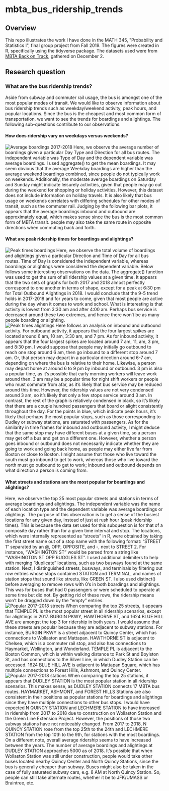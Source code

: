 # mbta_bus_ridership_trends
## Overview
This repo illustrates the work I have done in the MATH 345, "Probability and Statistics I", final group project from Fall 2019. The figures were created in R, specifically using the tidyverse package. The datasets used were from [MBTA Back on Track](https://mbtabackontrack.com/performance/#/download), gathered on December 2. 

## Research question
### What are the bus ridership trends?
Aside from subway and commuter rail usage, the bus is amongst one of the most popular modes of transit. We would like to observe information about bus ridership trends such as weekday/weekend activity, peak hours, and popular locations. Since the bus is the cheapest and most common form of transportation, we want to see the trends for boardings and alightings. The following sub-questions contribute to our observations. 

#### How does ridership vary on weekdays versus weekends? 
![Average boardings 2017-2018](https://github.com/jtquach1/mbta_bus_ridership_trends/blob/master/Outputs/average_boardings_2017_2018.jpg)
Here, we observe the average number of boardings given a particular Day Type and Direction for all bus routes. The independent variable was Type of Day and the dependent variable was average boardings. I used aggregate() to get the mean boardings. It may seem obvious that the average Weekday boardings are higher than the average weekend boardings combined, since people do not typically work on weekends. Additionally, the moderate average boardings on Saturday and Sunday might indicate leisurely activities, given that people may go out during the weekend for shopping or holiday activities. However, this dataset does not include information on holiday travels. 
It is also likely that bus usage on weekends correlates with differing schedules for other modes of transit, such as the commuter rail. Judging by the following bar plots, it appears that the average boardings inbound and outbound are approximately equal, which makes sense since the bus is the most common form of MBTA transit. people may also take the same route in opposite directions when commuting back and forth. 

#### What are peak ridership times for boardings and alightings? 
![Peak times boardings](https://github.com/jtquach1/mbta_bus_ridership_trends/blob/master/Outputs/peak_times_boardings.jpg)
Here, we observe the total volume of boardings and alightings given a particular Direction and Time of Day for all bus routes. Time of Day is considered the independent variable, whereas boardings or alightings were considered the dependent variable. Below follows some interesting observations on the data. The aggregate() function was used to get the sum of all ridership values at a given time. 
It appears that the two sets of graphs for both 2017 and 2018 almost perfectly correspond to one another in terms of shape, except for a peak at 6:30 pm for Total Outbound Alightings in 2018. I would conclude that the 9-5 trend holds in 2017-2018 and for years to come, given that most people are active during the day when it comes to work and school. What is interesting is that activity is lowest from 3:30 am and after 4:00 am. Perhaps bus service is decreased around these two extremes, and hence there won’t be as many people boarding or alighting.  
![Peak times alightings](https://github.com/jtquach1/mbta_bus_ridership_trends/blob/master/Outputs/peak_times_alightings.jpg)
Here follows an analysis on inbound and outbound activity. For outbound activity, it appears that the four largest spikes are located around 6 am, 10 am,  3:30 am, and 7 pm. As for inbound activity, it appears that the four largest spikes are located around 7 am, 11, am, 3 pm, and 8:30 pm. I would suppose that people may initially go outbound to reach one stop around 6 am, then go inbound to a different stop around 7 am. Or, that person may depart in a particular direction around 6-7 am, depending on where the bus is relative to their home. Likewise, a person may depart home at around 6 to 9 pm by inbound or outbound. 3 pm is also a popular time, as it’s possible that early morning workers will leave work around then. 3 am may be a popular time for night shift workers or people who must commute from afar, as it’s likely that bus service may be reduced around this time. However, the ridership values are not very condensed around 3 am, so it’s likely that only a few stops service around 3 am. In contrast, the rest of the graph is relatively condensed in black, so it’s likely that there are a couple hundred passengers that board or alight consistently throughout the day. For the points in blue, which indicate peak hours, it’s likely that perhaps the most popular stops, such as those corresponding to Dudley or subway stations, are saturated with passengers. 
As for the similarity in time frames for inbound and outbound activity, I might deduce that the same stop may have different buses at a given time, so a person may get off a bus and get on a different one. However, whether a person goes inbound or outbound does not necessarily indicate whether they are going to work and going back home, as people may either live far from Boston or close to Boston. I might assume that those who live toward the south must go inbound to get to work, whereas those who live toward the north must go outbound to get to work; inbound and outbound depends on what direction a person is coming from. 

#### What streets and stations are the most popular for boardings and alightings?
Here, we observe the top 25 most popular streets and stations in terms of average boardings and alightings. The independent variable was the name of each location type and the dependent variable was average boardings or alightings. The purpose of this observation is to get a sense of the busiest locations for any given day, instead of just at rush hour (peak ridership times). This is because the data set used for this subquestion is for that of a composite day rather than for a given time interval and stop. The locations, which were internally represented as “streets” in R, were obtained by taking the first street name out of a stop name with the following format: “STREET 1” separated by an @, OPP, OPPOSITE, and -, next to STREET 2. For instance, “WASHINGTON ST” would be parsed from a string like “WASHINGTON ST OPP RUGGLES ST”. I used additional delimiters to help with merging “duplicate” locations, such as two busways found at the same station. Next, I distinguished streets, busways, and terminals by filtering out row entries whose stops contained STATION and TERMINAL, and names of station stops that sound like streets, like GREEN ST. I also used distinct() before averaging to remove rows with 0’s in both boardings and alightings. This was for buses that had 0 passengers or were scheduled to operate at some time but did not. By getting rid of these rows, the ridership means won’t be dragged down by the “empty” entries. 
![Popular 2017-2018 streets](https://github.com/jtquach1/mbta_bus_ridership_trends/blob/master/Outputs/popular_2017_2018_streets.jpg)
When comparing the top 25 streets, it appears that TEMPLE PL is the most popular street in all ridership scenarios, except for alightings in 2017. BURGIN PKWY, HAWTHORNE ST, and 1624 BLUE HILL AVE are amongst the top 3 for ridership in both years. I would assume that these streets are popular because they are adjacent to subway stations. For instance, BURGIN PKWY is a street adjacent to Quincy Center, which has connections to Wollaston and Mattapan. HAWTHORNE ST is adjacent to Chelsea, which is a commuter rail stop, and also has connections to Haymarket, Wellington, and Wonderland. TEMPLE PL is adjacent to the Boston Common, which is within walking distance to Park St and Boylston St, and has connections to the Silver Line, in which Dudley Station can be accessed. 1624 BLUE HILL AVE is adjacent to Mattapan Square, which has multiple connections to Forest Hills, Ashmont, and Quincy Center. 
![Popular 2017-2018 stations](https://github.com/jtquach1/mbta_bus_ridership_trends/blob/master/Outputs/popular_2017_2018_stations.jpg)
When comparing the top 25 stations, it appears that DUDLEY STATION is the most popular station in all ridership scenarios. This makes sense, as DUDLEY STATION connects 17 MBTA bus routes. HAYMARKET, ASHMONT, and FOREST HILLS Stations are also consistent in their positions as popular stations for boardings and alightings since they have multiple connections to other bus stops. I would have expected N QUINCY STATION and LECHMERE STATION to have increased in ridership from 2017 to 2018 due to construction on Wollaston Station and the Green Line Extension Project. However, the positions of those two subway stations have not noticeably changed. From 2017 to 2018, N QUINCY STATION rose from the top 25th to the 24th and LECHMERE STATION from the top 10th to the 9th, for stations with the most boardings. On a different note, overall average ridership seems to have increased between the years. The number of average boardings and alightings at DUDLEY STATION approaches 5000 as of 2018. It’s possible that when Wollaston Station was still under construction, people would take other buses located nearby Quincy Center and North Quincy Stations, since the bus is generally cheaper than subway. Buses might also be taken in the case of fully saturated subway cars, e.g. 8 AM at North Quincy Station. So, people can still take alternate routes, whether it be to JFK/UMASS or Braintree, etc. 
